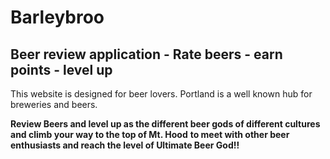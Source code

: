 # Barleybroo
## Beer review application - Rate beers - earn points - level up


This website is designed for beer lovers.  Portland is a well known hub for breweries and beers. 

**Review Beers and level up as the different beer gods of different cultures and climb your way to the top of Mt. Hood**
**to meet with other beer enthusiasts and reach the level of Ultimate Beer God!!**
